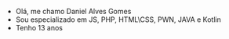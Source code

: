  - Olá, me chamo Daniel Alves Gomes
 - Sou especializado em JS, PHP, HTML\CSS, PWN, JAVA e Kotlin
 - Tenho 13 anos

